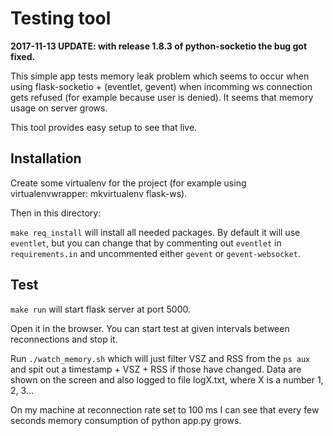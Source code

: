 Testing tool
============

**2017-11-13 UPDATE: with release 1.8.3 of python-socketio the bug got fixed.**

This simple app tests memory leak problem which seems to occur when using flask-socketio + (eventlet, gevent) when
incomming ws connection gets refused (for example because user is denied). It seems that memory usage on server grows.

This tool provides easy setup to see that live.


Installation
------------

Create some virtualenv for the project (for example using virtualenvwrapper: mkvirtualenv flask-ws).

Then in this directory:

`make req_install` will install all needed packages. By default it will use `eventlet`, but you can change that by
commenting out `eventlet` in `requirements.in` and uncommented either `gevent` or `gevent-websocket`.


Test
----

`make run` will start flask server at port 5000.

Open it in the browser. You can start test at given intervals between reconnections and stop it.

Run `./watch_memory.sh` which will just filter VSZ and RSS from the `ps aux` and spit out a timestamp + VSZ + RSS if
those have changed. Data are shown on the screen and also logged to file logX.txt, where X is a number 1, 2, 3...

On my machine at reconnection rate set to 100 ms I can see that every few seconds memory consumption of python app.py
grows.

